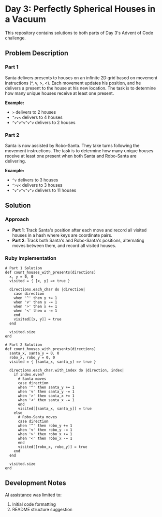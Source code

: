 # Day 3: Perfectly Spherical Houses in a Vacuum

This repository contains solutions to both parts of Day 3's Advent of Code challenge.

## Problem Description

### Part 1
Santa delivers presents to houses on an infinite 2D grid based on movement instructions (^, v, >, <). Each movement updates his position, and he delivers a present to the house at his new location. The task is to determine how many unique houses receive at least one present.

**Example:**
- `>` delivers to 2 houses
- `^>v<` delivers to 4 houses
- `^v^v^v^v^v` delivers to 2 houses

### Part 2
Santa is now assisted by Robo-Santa. They take turns following the movement instructions. The task is to determine how many unique houses receive at least one present when both Santa and Robo-Santa are delivering.

**Example:**
- `^v` delivers to 3 houses
- `^>v<` delivers to 3 houses
- `^v^v^v^v^v` delivers to 11 houses

## Solution

### Approach
- **Part 1**: Track Santa's position after each move and record all visited houses in a hash where keys are coordinate pairs.
- **Part 2**: Track both Santa's and Robo-Santa's positions, alternating moves between them, and record all visited houses.

### Ruby Implementation

```
# Part 1 Solution
def count_houses_with_presents(directions)
  x, y = 0, 0
  visited = { [x, y] => true }

  directions.each_char do |direction|
    case direction
    when '^' then y += 1
    when 'v' then y -= 1
    when '>' then x += 1
    when '<' then x -= 1
    end
    visited[[x, y]] = true
  end

  visited.size
end

# Part 2 Solution
def count_houses_with_presents(directions)
  santa_x, santa_y = 0, 0
  robo_x, robo_y = 0, 0
  visited = { [santa_x, santa_y] => true }

  directions.each_char.with_index do |direction, index|
    if index.even?
      # Santa moves
      case direction
      when '^' then santa_y += 1
      when 'v' then santa_y -= 1
      when '>' then santa_x += 1
      when '<' then santa_x -= 1
      end
      visited[[santa_x, santa_y]] = true
    else
      # Robo-Santa moves
      case direction
      when '^' then robo_y += 1
      when 'v' then robo_y -= 1
      when '>' then robo_x += 1
      when '<' then robo_x -= 1
      end
      visited[[robo_x, robo_y]] = true
    end
  end

  visited.size
end
```
## Development Notes

AI assistance was limited to:
1. Initial code formatting
2. README structure suggestion